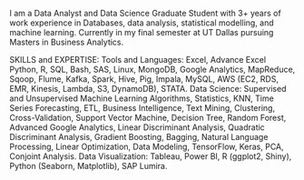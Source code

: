 I am a Data Analyst and Data Science Graduate Student with 3+ years of work experience in Databases, data analysis, statistical modelling, and machine learning. Currently in my final semester at UT Dallas pursuing Masters in Business Analytics. 


SKILLS and EXPERTISE:
Tools and Languages: Excel, Advance Excel Python, R, SQL, Bash, SAS, Linux, MongoDB, Google Analytics, MapReduce, Sqoop, Flume, Kafka, Spark, Hive, Pig, Impala, MySQL, AWS (EC2, RDS, EMR, Kinesis, Lambda, S3, DynamoDB), STATA.
Data Science: Supervised and Unsupervised Machine Learning Algorithms, Statistics, KNN, Time Series Forecasting, ETL, Business Intelligence, Text Mining, Clustering, Cross-Validation, Support Vector Machine, 
Decision Tree, Random Forest, Advanced Google Analytics, Linear Discriminant Analysis, Quadratic Discriminant Analysis, Gradient Boosting, Bagging, Natural Language Processing, Linear Optimization, Data Modeling, TensorFlow, Keras, PCA, Conjoint Analysis.
Data Visualization: Tableau, Power BI, R (ggplot2, Shiny), Python (Seaborn, Matplotlib), SAP Lumira.

